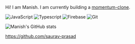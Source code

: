 Hi! I am Manish. I am currently building a [momentum-clone](https://github.com/pamnanaimanish169/momentum-clone-chrome-extension).

![JavaScript](https://img.shields.io/badge/javascript-grey?logo=javascript&logoColor=#F7DF1E)
![Typescript](https://img.shields.io/badge/typescript-grey?logo=typescript&logoColor=#3178C6)
![Firebase](https://img.shields.io/badge/firebase-grey?logo=firebase&logoColor=#FFCA28)
![Git](https://img.shields.io/badge/git-grey?logo=git&logoColor=#F05032)


<!-- 

- Replace "label" with a short label for the badge (e.g., "Framework", "Library", etc.).
- Replace "message" with the name of the tool, technology, or service you want to display (e.g., "React", "Django", "Docker", etc.).
- Replace "color" with a color of your choice for the badge background (e.g., "blue", "green", "red", etc.).
- The "logo" parameter should remain as "simpleicons" to use Simple Icons logos.
- The "logoColor" parameter can be adjusted to change the color of the Simple Icons logo if desired.

e.g: 

![Git](https://img.shields.io/badge/git-grey?logo=git&logoColor=#F05032)

-->


![Manish's GitHub stats](https://github-readme-stats.vercel.app/api?username=pamnanaimanish169&show_icons=true&theme=radical)


https://github.com/saurav-prasad
